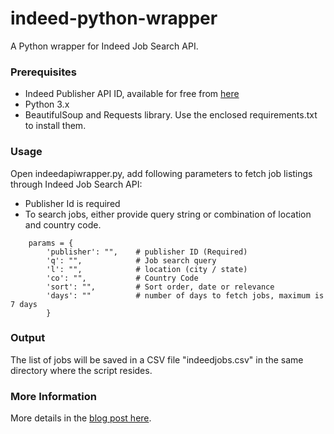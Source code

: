 # indeed-python-wrapper
A Python wrapper for Indeed Job Search API. 

### Prerequisites

- Indeed Publisher API ID, available for free from [here](https://ads.indeed.com/jobroll/xmlfeed?target=_blank)
- Python 3.x
- BeautifulSoup and Requests library. Use the enclosed requirements.txt to install them.


### Usage

Open indeedapiwrapper.py, add following parameters to fetch job listings through Indeed Job Search API:
- Publisher Id is required
- To search jobs, either provide query string or combination of location and country code.

```
    params = {
        'publisher': "",    # publisher ID (Required)
        'q': "",            # Job search query
        'l': "",            # location (city / state)
        'co': "",           # Country Code
        'sort': "",         # Sort order, date or relevance
        'days': ""          # number of days to fetch jobs, maximum is 7 days
        }   
```

### Output

The list of jobs will be saved in a CSV file "indeedjobs.csv" in the same directory where the script resides.

### More Information
More details in the [blog post here](http://www.kashifaziz.me/indeed-api-python-wrapper.html/).
